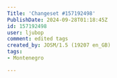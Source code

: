 ```yaml
---
Title: 'Changeset #157192498'
PublishDate: 2024-09-28T01:18:45Z
id: 157192498
user: ljubop
comment: edited tags
created_by: JOSM/1.5 (19207 en_GB)
tags:
- Montenegro

---
```


